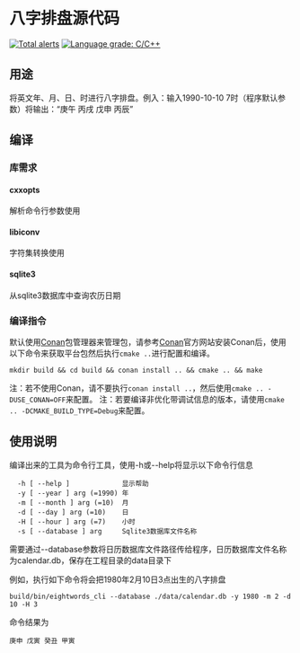 # 八字排盘源代码

[![Total alerts](https://img.shields.io/lgtm/alerts/g/mattxlee/eightwords.svg?logo=lgtm&logoWidth=18)](https://lgtm.com/projects/g/mattxlee/eightwords/alerts/)
[![Language grade: C/C++](https://img.shields.io/lgtm/grade/cpp/g/mattxlee/eightwords.svg?logo=lgtm&logoWidth=18)](https://lgtm.com/projects/g/mattxlee/eightwords/context:cpp)

## 用途
将英文年、月、日、时进行八字排盘。例入：输入1990-10-10 7时（程序默认参数）将输出：“庚午 丙戌 戊申 丙辰”

## 编译

### 库需求

#### cxxopts

解析命令行参数使用

#### libiconv

字符集转换使用

#### sqlite3

从sqlite3数据库中查询农历日期

### 编译指令

默认使用[Conan](https://conan.io)包管理器来管理包，请参考[Conan](https://conan.io)官方网站安装Conan后，使用以下命令来获取平台包然后执行`cmake ..`进行配置和编译。

`mkdir build && cd build && conan install .. && cmake .. && make`

注：若不使用Conan，请不要执行`conan install ..`，然后使用`cmake .. -DUSE_CONAN=OFF`来配置。
注：若要编译非优化带调试信息的版本，请使用`cmake .. -DCMAKE_BUILD_TYPE=Debug`来配置。

## 使用说明
编译出来的工具为命令行工具，使用-h或--help将显示以下命令行信息
```
  -h [ --help ]             显示帮助
  -y [ --year ] arg (=1990) 年
  -m [ --month ] arg (=10)  月
  -d [ --day ] arg (=10)    日
  -H [ --hour ] arg (=7)    小时
  -s [ --database ] arg     Sqlite3数据库文件名称
```
需要通过--database参数将日历数据库文件路径传给程序，日历数据库文件名称为calendar.db，保存在工程目录的data目录下

例如，执行如下命令将会把1980年2月10日3点出生的八字排盘
```
build/bin/eightwords_cli --database ./data/calendar.db -y 1980 -m 2 -d 10 -H 3
```

命令结果为
```
庚申 戊寅 癸丑 甲寅
```
